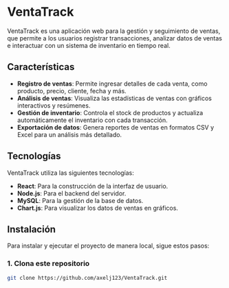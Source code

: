 # VentaTrack

VentaTrack es una aplicación web para la gestión y seguimiento de ventas, que permite a los usuarios registrar transacciones, analizar datos de ventas e interactuar con un sistema de inventario en tiempo real.

## Características

- **Registro de ventas**: Permite ingresar detalles de cada venta, como producto, precio, cliente, fecha y más.
- **Análisis de ventas**: Visualiza las estadísticas de ventas con gráficos interactivos y resúmenes.
- **Gestión de inventario**: Controla el stock de productos y actualiza automáticamente el inventario con cada transacción.
- **Exportación de datos**: Genera reportes de ventas en formatos CSV y Excel para un análisis más detallado.

## Tecnologías

VentaTrack utiliza las siguientes tecnologías:

- **React**: Para la construcción de la interfaz de usuario.
- **Node.js**: Para el backend del servidor.
- **MySQL**: Para la gestión de la base de datos.
- **Chart.js**: Para visualizar los datos de ventas en gráficos.

## Instalación

Para instalar y ejecutar el proyecto de manera local, sigue estos pasos:

### 1. Clona este repositorio

```bash
git clone https://github.com/axelj123/VentaTrack.git
